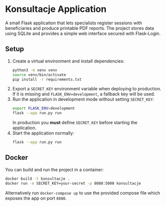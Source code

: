 # Konsultacje Application

A small Flask application that lets specialists register sessions with beneficiaries and produce printable PDF reports. The project stores data using SQLite and provides a simple web interface secured with Flask‑Login.

## Setup

1. Create a virtual environment and install dependencies:
   ```bash
   python3 -m venv venv
   source venv/bin/activate
   pip install -r requirements.txt
   ```
2. Export a `SECRET_KEY` environment variable when deploying to production. If it
   is missing and `FLASK_ENV=development`, a fallback key will be used.
3. Run the application in development mode without setting `SECRET_KEY`:
   ```bash
   export FLASK_ENV=development
   flask --app run.py run
   ```
   In production you **must** define `SECRET_KEY` before starting the
   application.
4. Start the application normally:
   ```bash
   flask --app run.py run
   ```

## Docker

You can build and run the project in a container:

```bash
docker build -t konsultacje .
docker run -e SECRET_KEY=your-secret -p 8080:5000 konsultacje
```

Alternatively run `docker-compose up` to use the provided compose file which exposes the app on port `8080`.
